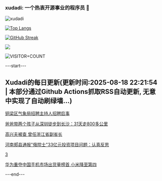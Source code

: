 ### xudadi: 一个热衷开源事业的程序员 👋

![xudadi](https://github-readme-stats-git-masterorgs-github-readme-stats-team.vercel.app/api?username=xudadi)

[![Top Langs](https://github-readme-stats.vercel.app/api/top-langs/?username=xudadi)](https://github.com/anuraghazra/github-readme-stats)

[![GitHub Streak](https://streak-stats.demolab.com?user=xudadi&locale=zh_Hans)](https://git.io/streak-stats)

![](https://raw.githubusercontent.com/xudadi/xudadi/main/assets/github-contribution-grid-snake.svg)

![VISITOR+COUNT](https://komarev.com/ghpvc/?username=xudadi&label=VISITOR+COUNT)


---start---

## Xudadi的每日更新(更新时间:2025-08-18 22:21:54 | 本部分通过Github Actions抓取RSS自动更新, 无意中实现了自动刷绿墙...)

[铜梁区气象局招聘主持人招聘启事](https://www.gongkaoleida.com/article/2572029)

[爸爸带两个孩子从深圳徒步到长沙：31天走800多公里](https://m.163.com/news/article/K796EHDJ055040N3.html)

[高兴夫被查 曾任浙江省副省长](https://m.163.com/news/article/K78RVETL05345ARG.html)

[河南郏县通报"俄院士"33亿元投资项目问题：认真反思](https://m.163.com/news/article/K78R7VAB053469LG.html)

[3](https://m.163.com/touch/news/sub/domestic)

[华为重夺中国手机市场出货量榜首 小米降至第四](https://m.163.com/news/article/K78NSCHB0534A4SC.html)

---end---
